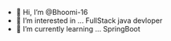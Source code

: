 - 👋 Hi, I’m @Bhoomi-16
- 👀 I’m interested in ... FullStack java devloper
- 🌱 I’m currently learning ... SpringBoot


<!---
Bhoomi-16/Bhoomi-16 is a ✨ special ✨ repository because its `README.md` (this file) appears on your GitHub profile.
You can click the Preview link to take a look at your changes.
--->
